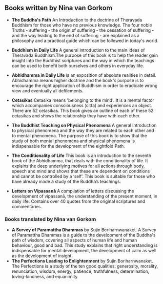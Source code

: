 ## Books written by Nina van Gorkom

- **The Buddha's Path** An Introduction to the doctrine of Theravada
Buddhism for those who have no previous knowledge. The four noble
Truths - suffering - the origin of suffering - the cessation of suffering
-and the way leading to the end of suffering - are explained as a
philosophy and a practical guide which can be followed in today's world.
- **Buddhism in Daily Life** A general introduction to the main ideas
of Theravada Buddhism.The purpose of this book is to help the reader
gain insight into the Buddhist scriptures and the way in which the
teachings can be used to benefit both ourselves and others in everyday
life.
- **Abhidhamma in Daily Life** is an exposition of absolute realities
in detail. Abhidhamma means higher doctrine and the book's purpose
is to encourage the right application of Buddhism in order to eradicate
wrong view and eventually all defilements.

- **Cetasikas** Cetasika means 'belonging to the mind'. It is a mental
factor which accompanies consciousness (citta) and experiences an
object. There are 52 cetasikas. This book gives an outline of each
of these 52 cetasikas and shows the relationship they have with each
other.
- **The Buddhist Teaching on Physical Phenomena** A general introduction
to physical phenomena and the way they are related to each other and
to mental phenomena. The purpose of this book is to show that the
study of both mental phenomena and physical phenomena is indispensable
for the development of the eightfold Path.

- **The Conditionality of Life**
This book is an introduction to the seventh book of the Abhidhamma,
that deals with the conditionality of life. It explains the deep underlying
motives for all actions through body, speech and mind and shows that these are
dependent on conditions and cannot be controlled by a ‘self’. This book is suitable for those who have already made a study of the Buddha’s teachings.

- **Letters on Vipassanā** 
A compilation of letters discussing the development of vipassanā, the understanding of the present moment, in daily life. Contains over 40 quotes from the original scriptures and commentaries.  


### Books translated by Nina van Gorkom

- **A Survey of Paramattha Dhammas** by Sujin Boriharnwanaket. A Survey of Paramattha Dhammas is a guide to the development of the Buddha's path of wisdom, covering all aspects of human life and human behaviour, good and bad. This study explains that right understanding is indispensable for mental
development, the development of calm as well as the development of
insight.
- **The Perfections Leading to Enlightenment** by Sujin Boriharnwanaket. The Perfections is a study of the ten good qualities: generosity, morality, renunciation,
wisdom, energy, patience, truthfulness, determination, loving-kindness,
and equanimity.
